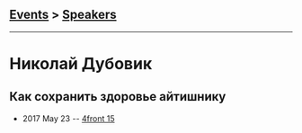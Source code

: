 ## [Events](../README.md) > [Speakers](../speakers.md)
---

# Николай Дубовик

## Как сохранить здоровье айтишнику
- 2017 May 23 -- [4front 15](https://www.youtube.com/watch?v=pl7ctPnM55I)    
